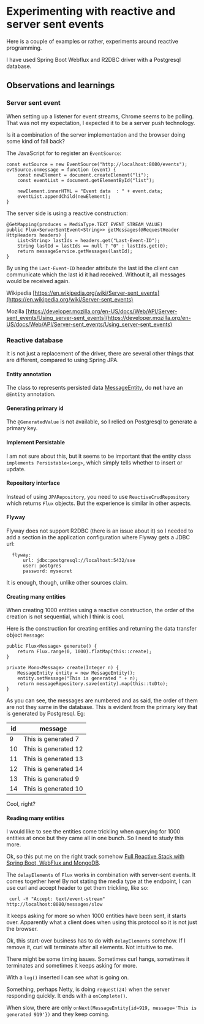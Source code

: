 # Experimenting with reactive and server sent events

Here is a couple of examples or rather, experiments around reactive programming.

I have used Spring Boot Webflux and R2DBC driver with a Postgresql database.

## Observations and learnings

### Server sent event

When setting up a listener for event streams, Chrome seems to be polling. That was not my expectation, I expected it to be a server push technology.

Is it a combination of the server implementation and the browser doing some kind of fall back? 

The JavaScript for to register an ``EventSource``:
```
const evtSource = new EventSource("http://localhost:8080/events");
evtSource.onmessage = function (event) {
    const newElement = document.createElement("li");
    const eventList = document.getElementById("list");

    newElement.innerHTML = "Event data  : " + event.data;
    eventList.appendChild(newElement);
}
```

The server side is using a reactive construction:
```
@GetMapping(produces = MediaType.TEXT_EVENT_STREAM_VALUE)
public Flux<ServerSentEvent<String>> getMessages(@RequestHeader HttpHeaders headers) {
    List<String> lastIds = headers.get("Last-Event-ID");
    String lastId = lastIds == null ? "0" : lastIds.get(0);
    return messageService.getMessages(lastId);
}
```
By using the ``Last-Event-ID`` header attribute the last id the client can communicate which the last id it had received. Without it, all messages would be received again. 

Wikipedia [https://en.wikipedia.org/wiki/Server-sent_events](https://en.wikipedia.org/wiki/Server-sent_events)

Mozilla [https://developer.mozilla.org/en-US/docs/Web/API/Server-sent_events/Using_server-sent_events](https://developer.mozilla.org/en-US/docs/Web/API/Server-sent_events/Using_server-sent_events)

### Reactive database

It is not just a replacement of the driver, there are several other things that are different, compared to using Spring JPA.

#### Entity annotation
The class to represents persisted data [MessageEntity](src/main/java/se/artcomputer/edu/sse/MessageEntity.java), do **not** have an `@Entity` annotation.

#### Generating primary id
The `@GeneratedValue` is not available, so I relied on Postgresql to generate a primary key.

#### Implement Persistable
I am not sure about this, but it seems to be important that the entity class ``implements Persistable<Long>``, which simply tells whether to insert or update.

#### Repository interface
Instead of using `JPARepository`, you need to use `ReactiveCrudRepository` which returns `Flux` objects. But the experience is similar in other aspects.

#### Flyway
Flyway does not support R2DBC (there is an issue about it) so I needed to add a section in the application configuration where Flyway gets a JDBC url: 
  ```
    flyway:
        url: jdbc:postgresql://localhost:5432/sse
        user: postgres
        password: mysecret
  ```
  It is enough, though, unlike other sources claim.
  
#### Creating many entities
When creating 1000 entities using a reactive construction, the order of the creation is not sequential, which I think is cool. 

Here is the construction for creating entities and returning the data transfer object `Message`:
```
public Flux<Message> generate() {
    return Flux.range(0, 1000).flatMap(this::create);
}

private Mono<Message> create(Integer n) {
    MessageEntity entity = new MessageEntity();
    entity.setMessage("This is generated " + n);
    return messageRepository.save(entity).map(this::toDto);
}
```
As you can see, the messages are numbered and as said, the order of them are not they same in the database. This is evident from the primary key that is generated by Postgresql. Eg:

|id |message
|---|-------
|9 |This is generated 7
|10|This is generated 12
|11|This is generated 13
|12|This is generated 14
|13|This is generated 9
|14|This is generated 10
Cool, right?

#### Reading many entities

I would like to see the entities come trickling when querying for 1000 entities at once but they came all in one bunch. So I need to study this more.

Ok, so this put me on the right track somehow [Full Reactive Stack with Spring Boot, WebFlux and MongoDB](https://thepracticaldeveloper.com/full-reactive-stack-2-backend-webflux/).

The `delayElements` of `Flux` works in combination with server-sent events. It comes together here! By not stating the media type at the endpoint, I can use curl and accept header to get them trickling, like so:
```
 curl -H "Accept: text/event-stream" http://localhost:8080/messages/slow
```
It keeps asking for more so when 1000 entities have been sent, it starts over. Apparently what a client does when using this protocol so it is not just the browser.

Ok, this start-over business has to do with `delayElements` somehow. If I remove it, curl will terminate after all elements. Not intuitive to me. 

There might be some timing issues. Sometimes curl hangs, sometimes it terminates and sometimes it keeps asking for more. 

With a `log()` inserted I can see what is going on. 

Something, perhaps Netty, is doing `request(24)` when the server responding quickly. It ends with a `onComplete()`.

When slow, there are only `onNext(MessageEntity{id=919, message='This is generated 919'})` and they keep coming.